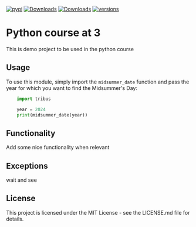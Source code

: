 [![pypi](https://img.shields.io/pypi/v/midsummer.svg)](https://pypi.python.org/pypi/tribus)
[![Downloads](https://static.pepy.tech/badge/midsummer)](https://pepy.tech/project/tribus) 
[![Downloads](https://static.pepy.tech/badge/midsummer/month)](https://pepy.tech/project/tribus)
[![versions](https://img.shields.io/pypi/pyversions/pydantic.svg)](https://github.com/midsummer/tribus)

# Python course at 3

This is demo project to be used in the python course

## Usage

To use this module, simply import the `midsummer_date` function and pass the year for which you want to find the Midsummer's Day:

```python
    import tribus

    year = 2024
    print(midsummer_date(year))
```


## Functionality

Add some nice functionality when relevant 
## Exceptions

wait and see

## License
This project is licensed under the MIT License - see the LICENSE.md file for details.
